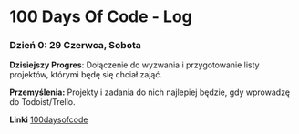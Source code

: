 # 100 Days Of Code - Log

### Dzień 0: 29 Czerwca, Sobota 


**Dzisiejszy Progres**: Dołączenie do wyzwania i przygotowanie listy projektów, którymi będę się chciał zająć.

**Przemyślenia:** Projekty i zadania do nich najlepiej będzie, gdy wprowadzę do Todoist/Trello.

**Linki** [100daysofcode](https://www.100daysofcode.com/)
